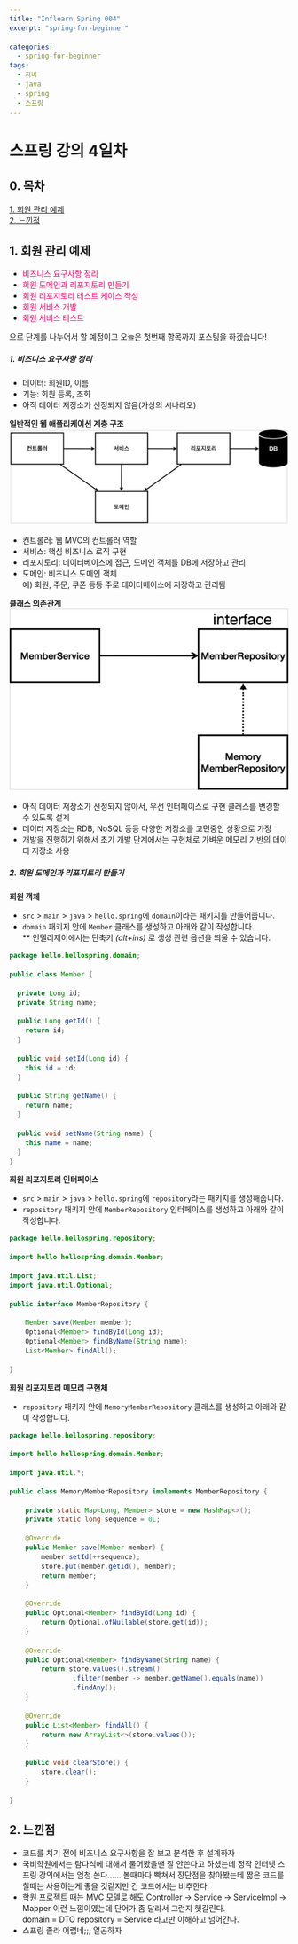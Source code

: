 ```yaml
---
title: "Inflearn Spring 004"
excerpt: "spring-for-beginner"

categories:
  - spring-for-beginner
tags:
  - 자바
  - java
  - spring
  - 스프링
---
```


# 스프링 강의 4일차

## 0. 목차

[1. 회원 관리 예제](#1-회원-관리-예제)  
[2. 느낀점](#2-느낀점)

## 1. 회원 관리 예제
- <span style="color:#FF0066">비즈니스 요구사항 정리</span>
- <span style="color:#FF0066">회원 도메인과 리포지토리 만들기</span>
- <span style="color:#FF0066">회원 리포지토리 테스트 케이스 작성</span>
- <span style="color:#FF0066">회원 서비스 개발</span>
- <span style="color:#FF0066">회원 서비스 테스트</span>

으로 단계를 나누어서 할 예정이고 오늘은 첫번째 항목까지 포스팅을 하겠습니다!

##### 1. 비즈니스 요구사항 정리
- 데이터: 회원ID, 이름
- 기능: 회원 등록, 조회
- 아직 데이터 저장소가 선정되지 않음(가상의 시나리오)

__일반적인 웹 애플리케이션 계층 구조__  
<img src="/assets/images/2021-12-04_01.JPG">
- 컨트롤러: 웹 MVC의 컨트롤러 역할
- 서비스: 핵심 비즈니스 로직 구현
- 리포지토리: 데이터베이스에 접근, 도메인 객체를 DB에 저장하고 관리
- 도메인: 비즈니스 도메인 객체  
  예) 회원, 주문, 쿠폰 등등 주로 데이터베이스에 저장하고 관리됨

__클래스 의존관계__  
<img src="/assets/images/2021-12-04_02.JPG">
- 아직 데이터 저장소가 선정되지 않아서, 우선 인터페이스로 구현 클래스를 변경할 수 있도록 설계
- 데이터 저장소는 RDB, NoSQL 등등 다양한 저장소를 고민중인 상황으로 가정
- 개발을 진행하기 위해서 초기 개발 단계에서는 구현체로 가벼운 메모리 기반의 데이터 저장소 사용

##### 2. 회원 도메인과 리포지토리 만들기
__회원 객체__  
- `src` > `main` > `java` > `hello.spring`에 `domain`이라는 패키지를 만들어줍니다.
- `domain` 패키지 안에 `Member` 클래스를 생성하고 아래와 같이 작성합니다.  
  ** 인텔리제이에서는 단축키 _(alt+ins)_ 로 생성 관련 옵션을 띄울 수 있습니다.

```java
package hello.hellospring.domain;

public class Member {

  private Long id;
  private String name;

  public Long getId() {
    return id;
  }

  public void setId(Long id) {
    this.id = id;
  }

  public String getName() {
    return name;
  }

  public void setName(String name) {
    this.name = name;
  }
}
```

__회원 리포지토리 인터페이스__
- `src` > `main` > `java` > `hello.spring`에 `repository`라는 패키지를 생성해줍니다.
- `repository` 패키지 안에 `MemberRepository` 인터페이스를 생성하고 아래와 같이 작성합니다.

```java
package hello.hellospring.repository;

import hello.hellospring.domain.Member;

import java.util.List;
import java.util.Optional;

public interface MemberRepository {

    Member save(Member member);
    Optional<Member> findById(Long id);
    Optional<Member> findByName(String name);
    List<Member> findAll();

}
```

__회원 리포지토리 메모리 구현체__
- `repository` 패키지 안에 `MemoryMemberRepository` 클래스를 생성하고 아래와 같이 작성합니다.

```java
package hello.hellospring.repository;

import hello.hellospring.domain.Member;

import java.util.*;

public class MemoryMemberRepository implements MemberRepository {

    private static Map<Long, Member> store = new HashMap<>();
    private static long sequence = 0L;

    @Override
    public Member save(Member member) {
        member.setId(++sequence);
        store.put(member.getId(), member);
        return member;
    }

    @Override
    public Optional<Member> findById(Long id) {
        return Optional.ofNullable(store.get(id));
    }

    @Override
    public Optional<Member> findByName(String name) {
        return store.values().stream()
                .filter(member -> member.getName().equals(name))
                .findAny();
    }

    @Override
    public List<Member> findAll() {
        return new ArrayList<>(store.values());
    }

    public void clearStore() {
        store.clear();
    }

}
```

## 2. 느낀점
- 코드를 치기 전에 비즈니스 요구사항을 잘 보고 분석한 후 설계하자
- 국비학원에서는 람다식에 대해서 물어봤을땐 잘 안쓴다고 하셨는데 정작 인터넷 스프링 강의에서는 엄청 쓴다...... 볼때마다 빡쳐서 장단점을 찾아봤는데 짧은 코드를 칠때는 사용하는게 좋을 것같지만 긴 코드에서는 비추한다.
- 학원 프로젝트 때는 MVC 모델로 해도 Controller -> Service -> ServiceImpl -> Mapper 이런 느낌이였는데 단어가 좀 달라서 그런지 헷갈린다.  
  domain = DTO
  repository = Service 라고만 이해하고 넘어간다.
- 스프링 졸라 어렵네;;; 열공하자
